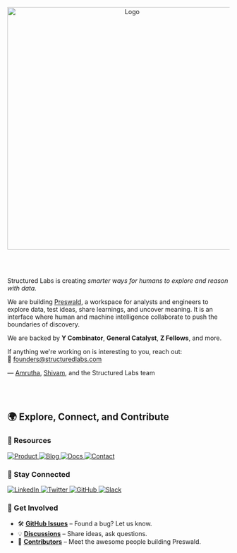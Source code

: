 <p align="center">
  <img src="https://structuredlabs.com/logo.svg" alt="Logo" width="550">
</p>

<br>
<br>

Structured Labs is creating *smarter ways for humans to explore and reason with data.*

We are building [Preswald](https://github.com/StructuredLabs/preswald), a workspace for analysts and engineers to explore data, test ideas, share learnings, and uncover meaning. It is an interface where human and machine intelligence collaborate to push the boundaries of discovery.

We are backed by **Y Combinator**, **General Catalyst**, **Z Fellows**, and more.

If anything we're working on is interesting to you, reach out:  
📧 [founders@structuredlabs.com](mailto:founders@structuredlabs.com)

— [Amrutha](https://linkedin.com/in/amruthagujjar), [Shivam](https://linkedin.com/in/shivam-singhal), and the Structured Labs team

<br>
<br>

## **🌍 Explore, Connect, and Contribute**

### **🔗 Resources**
<p align="left">
  <a href="https://www.preswald.com">
    <img src="https://img.shields.io/badge/Product-1E88E5?style=for-the-badge&logo=product-hunt&logoColor=white" alt="Product">
  </a>
  <a href="https://preswald.com/blog">
    <img src="https://img.shields.io/badge/Blog-FF5722?style=for-the-badge&logo=ghost&logoColor=white" alt="Blog">
  </a>
  <a href="https://docs.preswald.com">
    <img src="https://img.shields.io/badge/Docs-4CAF50?style=for-the-badge&logo=read-the-docs&logoColor=white" alt="Docs">
  </a>
  <a href="mailto:founders@structuredlabs.com">
    <img src="https://img.shields.io/badge/Contact-673AB7?style=for-the-badge&logo=gmail&logoColor=white" alt="Contact">
  </a>
</p>


### **🤝 Stay Connected**
<p align="left">
  <a href="https://www.linkedin.com/company/structuredlabs">
    <img src="https://img.shields.io/badge/LinkedIn-0077B5?style=for-the-badge&logo=linkedin&logoColor=white" alt="LinkedIn">
  </a>
  <a href="https://www.x.com/structuredlabs">
    <img src="https://img.shields.io/badge/Twitter-000000?style=for-the-badge&logo=x&logoColor=white" alt="Twitter">
  </a>
  <a href="https://github.com/StructuredLabs/preswald">
    <img src="https://img.shields.io/badge/GitHub-181717?style=for-the-badge&logo=github&logoColor=white" alt="GitHub">
  </a>
  <a href="https://preswald-community.slack.com/join/shared_invite/zt-313yzc9hu-6olRuzf8B9RZU6lwnlZyCA#/shared-invite/email">
    <img src="https://img.shields.io/badge/Slack-4A154B?style=for-the-badge&logo=slack&logoColor=white" alt="Slack">
  </a>
</p>

### **🚀 Get Involved**
- 🛠 **[GitHub Issues](https://github.com/StructuredLabs/preswald/issues)** – Found a bug? Let us know.  
- 💡 **[Discussions](https://github.com/StructuredLabs/preswald/discussions)** – Share ideas, ask questions.  
- 🙌 **[Contributors](https://github.com/StructuredLabs/preswald/graphs/contributors)** – Meet the awesome people building Preswald.  
<br>
